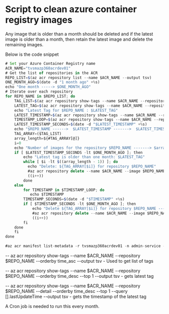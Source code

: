 # Script to clean azure container registry images

Any image that is older than a month should be deleted and if the latest image is older than a month, then retain the latest image and delete the remaining images.

Below is the code snippet

```js
# Set your Azure Container Registry name
ACR_NAME="tvsmazp360acrdev01"
# Get the list of repositories in the ACR
REPO_LIST=$(az acr repository list --name $ACR_NAME --output tsv)
ONE_MONTH_AGO=$(date -d "1 month ago" +%s)
echo "One month -----> $ONE_MONTH_AGO"
# Iterate over each repository
for REPO_NAME in $REPO_LIST; do
    TAG_LIST=$(az acr repository show-tags --name $ACR_NAME --repository $REPO_NAME --orderby time_asc --output tsv)
    LATEST_TAG=$(az acr repository show-tags --name $ACR_NAME --repository $REPO_NAME --orderby time_desc --top 1 --output tsv)
    echo "Latest Tag for $REPO_NAME : $LATEST_TAG"
    LATEST_TIMESTAMP=$(az acr repository show-tags --name $ACR_NAME --repository $REPO_NAME --detail --orderby time_desc --top 1 --query [].lastUpdateTime --output tsv)
    TIMESTAMP_LOOP=$(az acr repository show-tags --name $ACR_NAME --repository $REPO_NAME --detail --orderby time_asc --query [].lastUpdateTime --output tsv)
    LATEST_TIMESTAMP_SECONDS=$(date -d "$LATEST_TIMESTAMP" +%s)
    echo "$REPO_NAME ------>  $LATEST_TIMESTAMP ------->  $LATEST_TIMESTAMP_SECONDS"
    TAG_ARRAY=($TAG_LIST)
    array_length=${#TAG_ARRAY[@]}
    i=0
    echo "Number of images for the repository $REPO_NAME -------> $array_length"
    if [ $LATEST_TIMESTAMP_SECONDS -lt $ONE_MONTH_AGO ]; then
        echo "Latest tag is older than one month: $LATEST_TAG"
        while [ $i -lt $((array_length - 1)) ]; do
          echo "Delete: ${TAG_ARRAY[$i]} for repository $REPO_NAME"
          #az acr repository delete --name $ACR_NAME --image $REPO_NAME:$TAG --yes
          ((i++))
        done
    else
        for TIMESTAMP in $TIMESTAMP_LOOP; do
           echo $TIMESTAMP
        TIMESTAMP_SECONDS=$(date -d "$TIMESTAMP" +%s)
        if [ $TIMESTAMP_SECONDS -lt $ONE_MONTH_AGO ]; then
            echo "Delete ${TAG_ARRAY[$i]} for repository $REPO_NAME ------> $TIMESTAMP_SECONDS"
            #az acr repository delete --name $ACR_NAME --image $REPO_NAME:$TAG --yes
            ((i++))
        fi
    done
    fi
done
 
#az acr manifest list-metadata -r tvsmazp360acrdev01 -n admin-service --orderby time_desc --top 1

```



-- az acr repository show-tags --name $ACR_NAME --repository $REPO_NAME --orderby time_asc --output tsv - Used to get list of tags

-- az acr repository show-tags --name $ACR_NAME --repository $REPO_NAME --orderby time_desc --top 1 --output tsv - gets latest tag

-- az acr repository show-tags --name $ACR_NAME --repository $REPO_NAME --detail --orderby time_desc --top 1 --query [].lastUpdateTime --output tsv - gets the timestamp of the latest tag

A Cron job is needed to run this every month.
